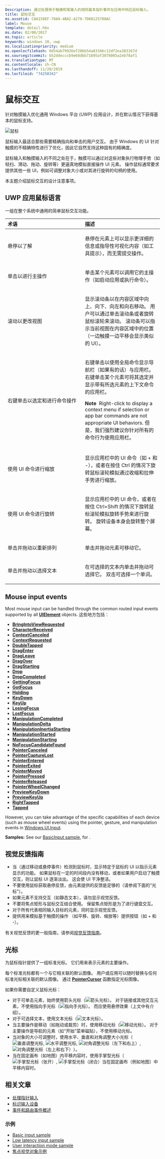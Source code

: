 ```yaml
---
Description: 通过处理用于触摸和笔输入的相同基本指针事件在应用中响应鼠标输入。
title: 鼠标交互
ms.assetid: C8A158EF-70A9-4BA2-A270-7D08125700AC
label: Mouse
template: detail.hbs
ms.date: 02/08/2017
ms.topic: article
keywords: windows 10, uwp
ms.localizationpriority: medium
ms.openlocfilehash: 0d54ab79926ef20bb54a83346c12df2ea383167d
ms.sourcegitcommit: b52ddecccb9e68dbb71695af3078005a2eb78af1
ms.translationtype: MT
ms.contentlocale: zh-CN
ms.lasthandoff: 11/20/2019
ms.locfileid: "74258342"
---
```

# <a name="mouse-interactions"></a>鼠标交互

针对触摸输入优化通用 Windows 平台 (UWP) 应用设计，并在默认情况下获得基本的鼠标支持。 

![鼠标](images/input-patterns/input-mouse.jpg)

鼠标输入最适合那些需要精确指向和单击的用户交互。 由于 Windows 的 UI 针对触摸的不精确特性进行了优化，因此它自然支持这种固有的精确度。

鼠标输入和触摸输入的不同之处在于，触摸可以通过对这些对象执行物理手势（如轻扫、滑动、拖动、旋转等）更逼真地模拟直接操作 UI 元素。 操作鼠标通常要求提供其他一些 UI，例如可调整对象大小或对其进行旋转的句柄的使用。

本主题介绍鼠标交互的设计注意事项。

## <a name="the-uwp-app-mouse-language"></a>UWP 应用鼠标语言

一组在整个系统中通用的简单鼠标交互功能。

<table>
<colgroup>
<col width="50%" />
<col width="50%" />
</colgroup>
<thead>
<tr class="header">
<th align="left">术语</th>
<th align="left">描述</th>
</tr>
</thead>
<tbody>
<tr class="odd">
<td align="left"><p>悬停以了解</p></td>
<td align="left"><p>悬停在元素上可以显示更详细的信息或指导性可视化内容（如工具提示），而无需提交操作。</p></td>
</tr>
<tr class="even">
<td align="left"><p>单击以进行主操作</p></td>
<td align="left"><p>单击某个元素可以调用它的主操作（如启动应用或执行命令）。</p></td>
</tr>
<tr class="odd">
<td align="left"><p>滚动以更改视图</p></td>
<td align="left"><p>显示滚动条以在内容区域中向上、向下、向左和向右移动。 用户可以通过单击滚动条或者旋转鼠标滚轮来滚动。 滚动条可以指示当前视图在内容区域中的位置（一边触摸一边平移会显示类似的 UI）。</p></td>
</tr>
<tr class="even">
<td align="left"><p>右键单击以选定和进行命令操作</p></td>
<td align="left"><p>右键单击以使用全局命令显示导航栏（如果有的话）与应用栏。 右键单击某个元素可将其选定并显示带有所选元素的上下文命令的应用栏。</p>
<div class="alert">
<strong>Note</strong>  Right-click to display a context menu if selection or app bar commands are not appropriate UI behaviors. 但是，我们强烈建议你针对所有的命令行为使用应用栏。
</div>
<div>
 
</div></td>
</tr>
<tr class="odd">
<td align="left"><p>使用 UI 命令进行缩放</p></td>
<td align="left"><p>显示应用栏中的 UI 命令（如 + 和 -），或者在按住 Ctrl 的情况下旋转鼠标滚轮模拟通过收缩和拉伸手势进行缩放。</p></td>
</tr>
<tr class="even">
<td align="left"><p>使用 UI 命令进行旋转</p></td>
<td align="left"><p>显示应用栏中的 UI 命令，或者在按住 Ctrl+Shift 的情况下旋转鼠标滚轮模拟旋转手势来进行旋转。 旋转设备本身会旋转整个屏幕。</p></td>
</tr>
<tr class="odd">
<td align="left"><p>单击并拖动以重新排列</p></td>
<td align="left"><p>单击并拖动元素可移动它。</p></td>
</tr>
<tr class="even">
<td align="left"><p>单击并拖动以选择文本</p></td>
<td align="left"><p>在可选择的文本内单击并拖动可选择它。 双击可选择一个单词。</p></td>
</tr>
</tbody>
</table>

## <a name="mouse-input-events"></a>Mouse input events

Most mouse input can be handled through the common routed input events supported by all [**UIElement**](https://docs.microsoft.com/uwp/api/Windows.UI.Xaml.UIElement) objects. 这些地方包括：

- [**BringIntoViewRequested**](https://docs.microsoft.com/uwp/api/windows.ui.xaml.uielement.bringintoviewrequested)
- [**CharacterReceived**](https://docs.microsoft.com/uwp/api/windows.ui.xaml.uielement.characterreceived)
- [**ContextCanceled**](https://docs.microsoft.com/uwp/api/windows.ui.xaml.uielement.contextcanceled)
- [**ContextRequested**](https://docs.microsoft.com/uwp/api/windows.ui.xaml.uielement.contextrequested)
- [**DoubleTapped**](https://docs.microsoft.com/uwp/api/windows.ui.xaml.uielement.doubletapped)
- [**DragEnter**](https://docs.microsoft.com/uwp/api/windows.ui.xaml.uielement.dragenter)
- [**DragLeave**](https://docs.microsoft.com/uwp/api/windows.ui.xaml.uielement.dragleave)
- [**DragOver**](https://docs.microsoft.com/uwp/api/windows.ui.xaml.uielement.dragover)
- [**DragStarting**](https://docs.microsoft.com/uwp/api/windows.ui.xaml.uielement.dragstarting)
- [**Drop**](https://docs.microsoft.com/uwp/api/windows.ui.xaml.uielement.drop)
- [**DropCompleted**](https://docs.microsoft.com/uwp/api/windows.ui.xaml.uielement.dropcompleted)
- [**GettingFocus**](https://docs.microsoft.com/uwp/api/windows.ui.xaml.uielement.gettingfocus)
- [**GotFocus**](https://docs.microsoft.com/uwp/api/windows.ui.xaml.uielement.gotfocus)
- [**Holding**](https://docs.microsoft.com/uwp/api/windows.ui.xaml.uielement.holding)
- [**KeyDown**](https://docs.microsoft.com/uwp/api/windows.ui.xaml.uielement.keydown)
- [**KeyUp**](https://docs.microsoft.com/uwp/api/windows.ui.xaml.uielement.keyup)
- [**LosingFocus**](https://docs.microsoft.com/uwp/api/windows.ui.xaml.uielement.losingfocus)
- [**LostFocus**](https://docs.microsoft.com/uwp/api/windows.ui.xaml.uielement.lostfocus)
- [**ManipulationCompleted**](https://docs.microsoft.com/uwp/api/windows.ui.xaml.uielement.manipulationcompleted)
- [**ManipulationDelta**](https://docs.microsoft.com/uwp/api/windows.ui.xaml.uielement.manipulationdelta)
- [**ManipulationInertiaStarting**](https://docs.microsoft.com/uwp/api/windows.ui.xaml.uielement.manipulationinertiastarting)
- [**ManipulationStarted**](https://docs.microsoft.com/uwp/api/windows.ui.xaml.uielement.manipulationstarted)
- [**ManipulationStarting**](https://docs.microsoft.com/uwp/api/windows.ui.xaml.uielement.manipulationstarting)
- [**NoFocusCandidateFound**](https://docs.microsoft.com/uwp/api/windows.ui.xaml.uielement.nofocuscandidatefound)
- [**PointerCanceled**](https://docs.microsoft.com/uwp/api/windows.ui.xaml.uielement.pointercanceled)
- [**PointerCaptureLost**](https://docs.microsoft.com/uwp/api/windows.ui.xaml.uielement.pointercapturelost)
- [**PointerEntered**](https://docs.microsoft.com/uwp/api/windows.ui.xaml.uielement.pointerentered)
- [**PointerExited**](https://docs.microsoft.com/uwp/api/windows.ui.xaml.uielement.pointerexited)
- [**PointerMoved**](https://docs.microsoft.com/uwp/api/windows.ui.xaml.uielement.pointermoved)
- [**PointerPressed**](https://docs.microsoft.com/uwp/api/windows.ui.xaml.uielement.pointerpressed)
- [**PointerReleased**](https://docs.microsoft.com/uwp/api/windows.ui.xaml.uielement.pointerreleased)
- [**PointerWheelChanged**](https://docs.microsoft.com/uwp/api/windows.ui.xaml.uielement.pointerwheelchanged)
- [**PreviewKeyDown**](https://docs.microsoft.com/uwp/api/windows.ui.xaml.uielement.previewkeydown)
- [**PreviewKeyUp**](https://docs.microsoft.com/uwp/api/windows.ui.xaml.uielement.previewkeyup)
- [**RightTapped**](https://docs.microsoft.com/uwp/api/windows.ui.xaml.uielement.righttapped)
- [**Tapped**](https://docs.microsoft.com/uwp/api/windows.ui.xaml.uielement.tapped)

However, you can take advantage of the specific capabilities of each device (such as mouse wheel events) using the pointer, gesture, and manipulation events in [Windows.UI.Input](https://docs.microsoft.com/uwp/api/windows.ui.input).

**Samples:** See our [BasicInput sample](https://github.com/Microsoft/Windows-universal-samples/tree/master/Samples/BasicInput), for .

## <a name="guidelines-for-visual-feedback"></a>视觉反馈指南

- 当（通过移动或悬停事件）检测到鼠标时，显示特定于鼠标的 UI 以指示元素显示的功能。 如果鼠标在一定的时间段内没有移动，或者如果用户启动了触摸交互，则让鼠标 UI 逐渐淡出。 这会使 UI 干净整洁。
- 不要使用鼠标获取悬停反馈，由元素提供的反馈是足够的（请参阅下面的“光标”）。
- 如果元素不支持交互（如静态文本），请勿显示视觉反馈。
- 不要将焦点矩形与鼠标交互结合使用。 保留焦点矩形是为了进行键盘交互。
- 对于所有代表相同输入目标的元素，同时显示视觉反馈。
- 提供用来模拟基于触摸的操作 （如平移、旋转、缩放等）提供按钮（如 + 和 -）。

有关视觉反馈的更一般指南，请参阅[视觉反馈指南](guidelines-for-visualfeedback.md)。

## <a name="cursors"></a>光标

为鼠标指针提供了一组标准光标。 它们用来表示元素的主要操作。

每个标准光标都有一个与它相关联的默认图像。 用户或应用可以随时替换与任何标准光标相关联的默认图像。 通过 [**PointerCursor**](https://docs.microsoft.com/uwp/api/windows.ui.core.corewindow.pointercursor) 函数指定光标图像。

如果你需要自定义鼠标光标：

- 对于可单击元素，始终使用箭头光标（![箭头光标](images/cursor-arrow.png)）。 对于链接或其他交互元素，不使用指向手光标（![指向手光标](images/cursor-pointinghand.png)）。 而应使用悬停效果（上文中有介绍）。
- 对于可选择文本，使用文本光标（![文本光标](images/cursor-text.png)）。
- 当主要操作是移动（如拖动或裁剪）时，使用移动光标（![移动光标](images/cursor-move.png)）。 对于主要操作是导航的元素（如“开始”菜单磁贴），不使用移动光标。
- 当对象的大小可调整时，使用水平、垂直和对角调整大小光标（![垂直调整光标](images/cursor-vertical.png), ![水平调整光标](images/cursor-horizontal.png), ![对角调整光标（左下和右上）](images/cursor-diagonal2.png), ![对角调整光标（左上和右下）](images/cursor-diagonal1.png)）。
- 当在固定画布（如地图）内平移内容时，使用手掌型光标（![手掌型光标（张开）](images/cursor-pan1.png), ![手掌型光标（闭合）](images/cursor-pan2.png)当在固定画布（例如地图）中平移内容时。

## <a name="related-articles"></a>相关文章

- [处理指针输入](handle-pointer-input.md)
- [标识输入设备](identify-input-devices.md)
- [事件和路由事件概述](https://docs.microsoft.com/windows/uwp/xaml-platform/events-and-routed-events-overview)

### <a name="samples"></a>示例

- [Basic input sample](https://github.com/Microsoft/Windows-universal-samples/tree/master/Samples/BasicInput)
- [Low latency input sample](https://github.com/Microsoft/Windows-universal-samples/tree/master/Samples/LowLatencyInput)
- [User interaction mode sample](https://github.com/Microsoft/Windows-universal-samples/tree/master/Samples/UserInteractionMode)
- [焦点视觉对象示例](https://github.com/Microsoft/Windows-universal-samples/tree/master/Samples/XamlFocusVisuals)